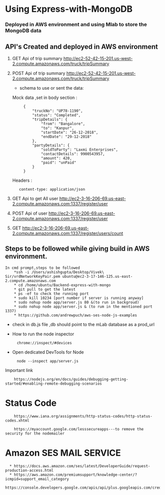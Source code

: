 # Using Express-with-MongoDB #


### Deployed in AWS environment and using Mlab to store the MongoDB data

## API's Created and deployed in AWS environment

1) GET Api of trip summary http://ec2-52-42-15-201.us-west-2.compute.amazonaws.com/truck/tripSummary
2) POST Api of trip summary http://ec2-52-42-15-201.us-west-2.compute.amazonaws.com/truck/tripSummary
    * schema to use or sent the data:

    Mock data ,set in body section :   
	    
			{
				"truckNo": "UP78-1190",
				"status": "Completed",
				"tripDetails": {
					"from": "Bangalore",
					"to": "Kanpur",
					"startDate": "26-12-2018",
					"endDate": "29-12-2018"
				},
				"partyDetails": {
					"soldToParty": "Laxmi Enterprises",
					"contactDetails": 9900543957,
					"amount": 420,
					"paid": "unPaid"
				}
			}

	Headers :

	      content-type: application/json 	
   
3) GET Api to get All user http://ec2-3-16-206-69.us-east-2.compute.amazonaws.com:1337/register/user
4) POST Api of user http://ec2-3-16-206-69.us-east-2.compute.amazonaws.com:1337/register/user
5) GET http://ec2-3-16-206-69.us-east-2.compute.amazonaws.com:1337/register/users/count
   	
## Steps to be followed while giving build in AWS environment.

	In cmd prompt,steps to be followed
		*ssh -i /Users/ashishgupta/Desktop/Vivek\ Sir/vrdNetworkKeyPair.pem ubuntu@ec2-3-17-146-125.us-east-2.compute.amazonaws.com
		* cd /home/ubuntu/Backend-express-with-mongo
		* git pull to get the latest
		* ps -ef to check the running port
		* sudo kill 10234 [port number if server is running anyway]
		* sudo nohup node app/server.js 80 &(to run in backgroud)
		* sudo nohup node app/server.js & (to rum in the mentioned port 1337)
		* https://github.com/andrewpuch/aws-ses-node-js-examples

* check in db.js file ,db should point to the mLab database as a prod_url

* How to run the node inspector

        chrome://inspect/#devices

* Open dedicated DevTools for Node


        node --inspect app/server.js


Important link
       
	    https://nodejs.org/en/docs/guides/debugging-getting-started/#enabling-remote-debugging-scenarios

# Status Code 
   
        https://www.iana.org/assignments/http-status-codes/http-status-codes.xhtml

	    https://myaccount.google.com/lesssecureapps---to remove the security for the nodemailer
	
# Amazon SES MAIL SERVICE
    
	  * https://docs.aws.amazon.com/ses/latest/DeveloperGuide/request-production-access.html
	  * https://aws.amazon.com/premiumsupport/knowledge-center/?icmpid=support_email_category
	  https://console.developers.google.com/apis/api/plus.googleapis.com/credentials
